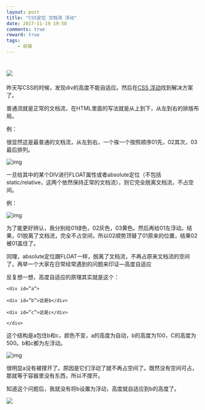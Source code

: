 ```yaml
---
layout: post
title: "CSS定位 文档流 浮动"
date: 2017-11-19 19:58
comments: true
reward: true
tags: 
	- 前端
---
```

# ![](http://ovuyz1070.bkt.clouddn.com/17-11-20/73886688.jpg)

昨天写CSS的时候，发现div的高度不能自适应。然后在[CSS 浮动](http://www.cnblogs.com/jiqing9006/archive/2012/07/30/2615231.html)找到解决方案了。

普通流就是正常的文档流，在HTML里面的写法就是从上到下，从左到右的排版布局。

例：

<div id=”01”></div><div id=”02”></div><div></div>

很显然这是最普通的文档流，从左到右，一个挨一个按照顺序01先，02其次，03最后排列。

![img](http://pic002.cnblogs.com/images/2012/422101/2012073014324651.jpg)

一旦给其中的某个DIV进行FLOAT属性或者absolute定位（不包括static/relative，这两个依然保持正常的文档流），则它完全脱离文档流，不占空间。

例：

![img](http://pic002.cnblogs.com/images/2012/422101/2012073014343616.jpg)

为了能更好辨认，我分别给01绿色，02灰色，03黄色。然后再给01左浮动。结果，01脱离了文档流，完全不占空间，所以02顺势顶替了01原来的位置，结果02被01盖住了。

同理，absolute定位跟FLOAT一样，脱离了文档流，不再占原来文档流的空间了。再举一个大家在日常经常遇到的问题来印证—高度自适应

反复想一想，高度自适应的原理其实就是这个：

```
<div id=”a”>

<div id=”b”>这是b</div>

<div id=”c”>这是c</div>

</div>
```

这个结构是a包住b和c，颜色不变，a的高度为自动，b的高度为100，C的高度为500。b和c都为左浮动。

![img](http://pic002.cnblogs.com/images/2012/422101/2012073014362919.jpg)

很明显a没有被撑开了。原因是它们浮动了就不再占空间了。既然没有空间可占，那就等于容器里没有东西，所以不撑开。

知道这个问题后，我就没有将b设置为浮动，高度就自适应到b的高度了。

![](http://ovuyz1070.bkt.clouddn.com/17-11-20/11053550.jpg)